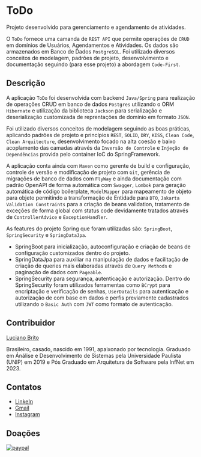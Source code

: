 # ToDo

Projeto desenvolvido para gerenciamento e agendamento de atividades.

O `ToDo` fornece uma camanda de `REST API` que permite operações de `CRUD` em domínios de Usuários, Agendamentos e Atividades. Os dados são armazenados em Banco de Dados `PostgreSQL`. Foi utilizado diversos conceitos de modelagem, padrões de projeto, desenvolvimento e documentação seguindo (para esse projeto) a abordagem `Code-First`.



## Descrição

A aplicação `ToDo` foi desenvolvida com backend `Java/Spring` para realização de operações CRUD em banco de dados `Postgres` utilizando o ORM `Hibernate` e utilização da biblioteca `Jackson` para serialização e deserialização customizada de reprentações de domínio em formato `JSON`.

Foi utilizado diversos conceitos de modelagem seguindo as boas práticas, aplicando padrões de projeto e princípios `REST`, `SOLID`, `DRY`, `KISS`, `Clean Code`, `Clean Arquitecture`, desenvolvimento focado na alta coesão e baixo acoplamento das camadas através da `Inversão de Controle` e `Injeção de Dependências` provida pelo container IoC do SpringFramework.

A aplicação conta ainda com `Maven` como gerente de build e configuração, controle de versão e modificação de projeto com `Git`, gerência de migrações de banco de dados com `FlyWay` e ainda documentação com padrão OpenAPI de forma automática com `Swagger`, `Lombok` para geração automática de código boilerplate, `ModelMapper` para mapeamento de objeto para objeto permitindo a transformação de Entidade para `DTO`, `Jakarta Validation Constraints` para a criação de beans validation, tratamento de exceções de forma global com status code devidamente tratados através de `ControllerAdvice` e `ExceptionHandler`.

As features do projeto Spring que foram utilizadas são: `SpringBoot`, `SpringSecurity` e `SpringDataJpa`.

- SpringBoot para inicialização, autoconfiguração e criação de beans de configuração customizados dentro do projeto.
- SpringDataJpa para auxiliar na manipulação de dados e facilitação de criação de queries mais elaboradas através de `Query Methods` e paginação de dados com `Pageable`.
- SpringSecurity para segurança, autenticação e autorização. Dentro do SpringSecurity foram utilizados ferramentas como `BCrypt` para encriptação e verificação de senhas, `UserDatails` para autenticação e autorização de com base em dados e perfis previamente cadastrados utilizando o `Basic Auth` com `JWT` como formato de autenticação.



## Contribuidor

[Luciano Brito](https://github.com/lucianobritodev)

Brasileiro, casado, nascido em 1991, apaixonado por tecnologia. Graduado em Ánálise e Desenvolvimento de Sistemas pela Universidade Paulista (UNIP) em 2019 e Pós Graduado em Arquitetura de Software pela InfNet em 2023. 



## Contatos

- [LinkeIn](https://www.linkedin.com/in/luciano-brito-dev)
- [Gmail](mailto:lucianobrito.dev@gmail.com)
- [Instagram](https://www.instagram.com/lucianobrito.dev)



## Doações

[![paypal](https://www.paypalobjects.com/en_US/i/btn/btn_donateCC_LG.gif)](https://www.paypal.com/donate/?hosted_button_id=SX3L4N89M8ZRW)